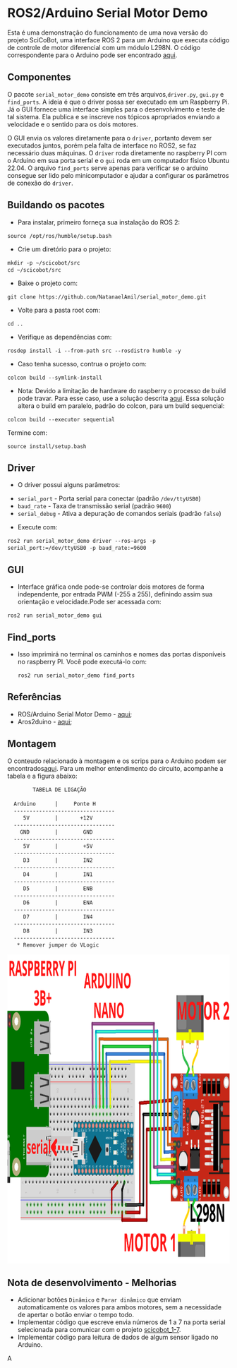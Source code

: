 # ROS2/Arduino Serial Motor Demo

Esta é uma demonstração do funcionamento de uma nova versão do projeto SciCoBot, uma interface ROS 2 para um Arduino que executa código de controle de motor diferencial com um módulo L298N. O código correspondente para o Arduino pode ser encontrado [aqui](https://github.com/NatanaelAmil/scicobot_2ino).

## Componentes

O pacote `serial_motor_demo` consiste em três arquivos,`driver.py`, `gui.py` e `find_ports`. A ideia é que o driver possa ser executado em um Raspberry Pi. Já o GUI fornece uma interface simples para o desenvolvimento e teste de tal sistema. Ela publica e se inscreve nos tópicos apropriados enviando a velocidade e o sentido para os dois motores.

O GUI envia os valores diretamente para o `driver`, portanto devem ser executados juntos, porém pela falta de interface no ROS2, se faz necessário duas máquinas. O `driver` roda diretamente no raspberry PI com o Arduino em sua porta serial e o `gui` roda em um computador físico Ubuntu 22.04. O arquivo `find_ports` serve apenas para verificar se o arduino consegue ser lido pelo minicomputador e ajudar a configurar os parâmetros de conexão do `driver`.

## Buildando os pacotes

 * Para instalar, primeiro forneça sua instalação do ROS 2:
```
source /opt/ros/humble/setup.bash
```
 * Crie um diretório para o projeto:
```
mkdir -p ~/scicobot/src
cd ~/scicobot/src
```
 * Baixe o projeto com:
```
git clone https://github.com/NatanaelAmil/serial_motor_demo.git
```
 * Volte para a pasta root com:
```
cd ..
```
 * Verifique as dependências com:
```
rosdep install -i --from-path src --rosdistro humble -y
```
 * Caso tenha sucesso, contrua o projeto com:
```
colcon build --symlink-install
```
 * Nota: Devido a limitação de hardware do raspberry o processo de build pode travar. Para esse caso, use a solução descrita [aqui](https://answers.ros.org/question/407554/colcon-build-freeze-a-raspberry-pi/). Essa solução altera o build em paralelo, padrão do colcon, para um build sequencial:
```
colcon build --executor sequential
```
Termine com:
```
source install/setup.bash
```

## Driver

 * O driver possui alguns parâmetros:

- `serial_port` - Porta serial para conectar (padrão `/dev/ttyUSB0`)
- `baud_rate` - Taxa de transmissão serial (padrão `9600`)
- `serial_debug` - Ativa a depuração de comandos seriais (padrão `false`)

 * Execute com:

```
ros2 run serial_motor_demo driver --ros-args -p serial_port:=/dev/ttyUSB0 -p baud_rate:=9600
```

## GUI

* Interface gráfica onde pode-se controlar dois motores de forma independente, por entrada PWM (-255 a 255), definindo assim sua orientação e velocidade.Pode ser acessada com:

```
ros2 run serial_motor_demo gui
```

## Find_ports

 * Isso imprimirá no terminal os caminhos e nomes das portas disponíveis no raspberry PI. Você pode executá-lo com:
    ```
    ros2 run serial_motor_demo find_ports
    ```

## Referências
 * ROS/Arduino Serial Motor Demo - [aqui](https://github.com/joshnewans/serial_motor_demo.git);
 * Aros2duino - [aqui](https://github.com/erenkarakis/Aros2duino.git);

## Montagem

O conteudo relacionado à montagem e os scrips para o Arduino podem ser encontrados[aqui](https://github.com/NatanaelAmil/scicobot_2ino). Para um melhor entendimento do circuito, acompanhe a tabela e a figura abaixo:

            TABELA DE LIGAÇÃO

      Arduino      |     Ponte H
      --------------------------------
         5V        |       +12V
      --------------------------------
        GND        |        GND
      --------------------------------
         5V        |        +5V
      --------------------------------
         D3        |        IN2
      --------------------------------
         D4        |        IN1
      --------------------------------
         D5        |        ENB
      --------------------------------
         D6        |        ENA
      --------------------------------
         D7        |        IN4
      --------------------------------
         D8        |        IN3
      --------------------------------
       * Remover jumper do VLogic

<p align="center">
  <img src="https://github.com/NatanaelAmil/scicobot_2ino/blob/main/outros_arquivos/Montagem_comentada.png"/ height="700" width="1080">
</p>

## Nota de desenvolvimento - Melhorias

 * Adicionar botôes `Dinâmico` e `Parar dinâmico` que enviam automaticamente os valores para ambos motores, sem a necessidade de apertar o botão enviar o tempo todo.
 * Implementar código que escreve envia números de 1 a 7 na porta serial selecionada para comunicar com o projeto [scicobot_1-7](https://github.com/NatanaelAmil/scicobot_2ino/blob/main/outros_códigos/scicobot_1-7/scicobot_1-7.ino).
 * Implementar código para leitura de dados de algum sensor ligado no Arduino.

A